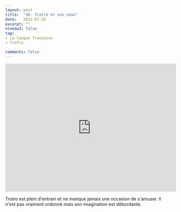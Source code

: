 ```yaml
---
layout: post
title:  "26- Trotro et son seau"
date:   2022-07-26
excerpt: ""
niveau3: false
tag:
- La langue française
- TroTro

comments: false
---
```

<center>
<img style="display: none;" src="/assets/img/thumbnails/trotro-26.jpg" alt="" width="1" height="1">
<iframe width="542px" height="406px" src="https://www.youtube.com/embed/XnWlE1kGmRk?rel=0&controls=1&showinfo=0&modestbranding=1&enablejsapi=1" allowfullscreen frameborder="0" ></iframe></center>

Trotro est plein d'entrain et ne manque jamais une occasion de s'amuser. Il n'est pas vraiment ordonné mais son imagination est débordante. 
